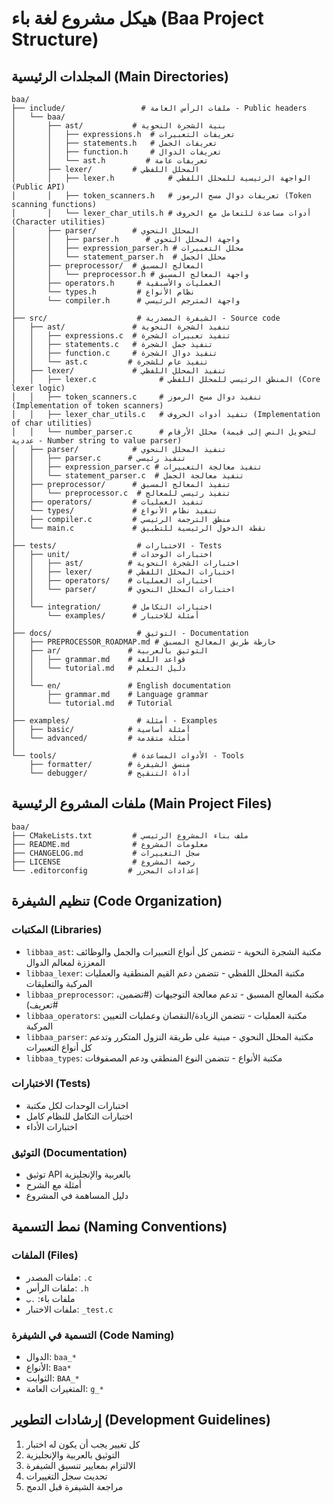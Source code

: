 # هيكل مشروع لغة باء (Baa Project Structure)

## المجلدات الرئيسية (Main Directories)

```
baa/
├── include/                 # ملفات الرأس العامة - Public headers
│   └── baa/
│       ├── ast/           # بنية الشجرة النحوية
│       │   ├── expressions.h  # تعريفات التعبيرات
│       │   ├── statements.h   # تعريفات الجمل
│       │   ├── function.h     # تعريفات الدوال
│       │   └── ast.h         # تعريفات عامة
│       ├── lexer/         # المحلل اللفظي
│       │   ├── lexer.h            # الواجهة الرئيسية للمحلل اللفظي (Public API)
│       │   ├── token_scanners.h   # تعريفات دوال مسح الرموز (Token scanning functions)
│       │   └── lexer_char_utils.h # أدوات مساعدة للتعامل مع الحروف (Character utilities)
│       ├── parser/        # المحلل النحوي
│       │   ├── parser.h      # واجهة المحلل النحوي
│       │   ├── expression_parser.h # محلل التعبيرات
│       │   └── statement_parser.h  # محلل الجمل
│       ├── preprocessor/  # المعالج المسبق
│       │   └── preprocessor.h # واجهة المعالج المسبق
│       ├── operators.h     # العمليات والأسبقية
│       └── types.h         # نظام الأنواع
│       └── compiler.h      # واجهة المترجم الرئيسي
│
├── src/                    # الشيفرة المصدرية - Source code
│   ├── ast/               # تنفيذ الشجرة النحوية
│   │   ├── expressions.c  # تنفيذ تعبيرات الشجرة
│   │   ├── statements.c   # تنفيذ جمل الشجرة
│   │   ├── function.c     # تنفيذ دوال الشجرة
│   │   └── ast.c         # تنفيذ عام للشجرة
│   ├── lexer/             # تنفيذ المحلل اللفظي
│   │   ├── lexer.c              # المنطق الرئيسي للمحلل اللفظي (Core lexer logic)
│   │   ├── token_scanners.c     # تنفيذ دوال مسح الرموز (Implementation of token scanners)
│   │   ├── lexer_char_utils.c   # تنفيذ أدوات الحروف (Implementation of char utilities)
│   │   └── number_parser.c      # محلل الأرقام (لتحويل النص إلى قيمة عددية - Number string to value parser)
│   ├── parser/            # تنفيذ المحلل النحوي
│   │   ├── parser.c      # تنفيذ رئيسي
│   │   ├── expression_parser.c # تنفيذ معالجة التعبيرات
│   │   └── statement_parser.c  # تنفيذ معالجة الجمل
│   ├── preprocessor/      # تنفيذ المعالج المسبق
│   │   └── preprocessor.c  # تنفيذ رئيسي للمعالج
│   ├── operators/         # تنفيذ العمليات
│   └── types/             # تنفيذ نظام الأنواع
│   ├── compiler.c         # منطق الترجمة الرئيسي
│   └── main.c             # نقطة الدخول الرئيسية للتطبيق
│
├── tests/                  # الاختبارات - Tests
│   ├── unit/              # اختبارات الوحدات
│   │   ├── ast/          # اختبارات الشجرة النحوية
│   │   ├── lexer/        # اختبارات المحلل اللفظي
│   │   ├── operators/    # اختبارات العمليات
│   │   └── parser/       # اختبارات المحلل النحوي
│   │
│   └── integration/       # اختبارات التكامل
│       └── examples/      # أمثلة للاختبار
│
├── docs/                   # التوثيق - Documentation
│   ├── PREPROCESSOR_ROADMAP.md # خارطة طريق المعالج المسبق
│   ├── ar/               # التوثيق بالعربية
│   │   ├── grammar.md    # قواعد اللغة
│   │   └── tutorial.md   # دليل التعلم
│   │
│   └── en/               # English documentation
│       ├── grammar.md    # Language grammar
│       └── tutorial.md   # Tutorial
│
├── examples/               # أمثلة - Examples
│   ├── basic/            # أمثلة أساسية
│   └── advanced/         # أمثلة متقدمة
│
└── tools/                 # الأدوات المساعدة - Tools
    ├── formatter/        # منسق الشيفرة
    └── debugger/         # أداة التنقيح
```

## ملفات المشروع الرئيسية (Main Project Files)

```
baa/
├── CMakeLists.txt         # ملف بناء المشروع الرئيسي
├── README.md              # معلومات المشروع
├── CHANGELOG.md           # سجل التغييرات
├── LICENSE                # رخصة المشروع
└── .editorconfig         # إعدادات المحرر
```

## تنظيم الشيفرة (Code Organization)

### المكتبات (Libraries)
- `libbaa_ast`: مكتبة الشجرة النحوية - تتضمن كل أنواع التعبيرات والجمل والوظائف المعززة لمعالم الدوال
- `libbaa_lexer`: مكتبة المحلل اللفظي - تتضمن دعم القيم المنطقية والعمليات المركبة والتعليقات
- `libbaa_preprocessor`: مكتبة المعالج المسبق - تدعم معالجة التوجيهات (#تضمين، #تعريف)
- `libbaa_operators`: مكتبة العمليات - تتضمن الزيادة/النقصان وعمليات التعيين المركبة
- `libbaa_parser`: مكتبة المحلل النحوي - مبنية على طريقة النزول المتكرر وتدعم كل أنواع التعبيرات
- `libbaa_types`: مكتبة الأنواع - تتضمن النوع المنطقي ودعم المصفوفات

### الاختبارات (Tests)
- اختبارات الوحدات لكل مكتبة
- اختبارات التكامل للنظام كامل
- اختبارات الأداء

### التوثيق (Documentation)
- توثيق API بالعربية والإنجليزية
- أمثلة مع الشرح
- دليل المساهمة في المشروع

## نمط التسمية (Naming Conventions)

### الملفات (Files)
- ملفات المصدر: `.c`
- ملفات الرأس: `.h`
- ملفات باء: `.ب`
- ملفات الاختبار: `_test.c`

### التسمية في الشيفرة (Code Naming)
- الدوال: `baa_*`
- الأنواع: `Baa*`
- الثوابت: `BAA_*`
- المتغيرات العامة: `g_*`

## إرشادات التطوير (Development Guidelines)

1. كل تغيير يجب أن يكون له اختبار
2. التوثيق بالعربية والإنجليزية
3. الالتزام بمعايير تنسيق الشيفرة
4. تحديث سجل التغييرات
5. مراجعة الشيفرة قبل الدمج
